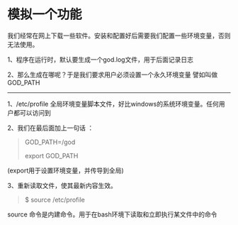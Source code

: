 # 模拟一个功能

我们经常在网上下载一些软件。安装和配置好后需要我们配置一些环境变量，否则无法使用。

1、程序在运行时，默认要生成一个god.log文件，用于后面记录日志

2、那么生成在哪呢？于是我们要求用户必须设置一个永久环境变量 譬如叫做GOD\_PATH

---

1、/etc/profile 全局环境变量脚本文件，好比windows的系统环境变量。任何用户都可以访问到

2、我们在最后面加上一句话 ：

> GOD\_PATH=/god
>
> export GOD\_PATH

\(export用于设置环境变量，并传导到全局\)

3、重新读取文件，使其最新内容生效。

> $ source /etc/profile

source 命令是内建命令。用于在bash环境下读取和立即执行某文件中的命令



